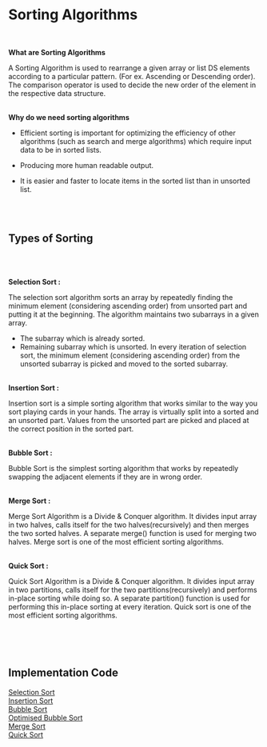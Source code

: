 # Sorting Algorithms
<br>

**What are Sorting Algorithms**<br>

A Sorting Algorithm is used to rearrange a given array or list DS elements according to a particular pattern. (For ex. Ascending or Descending order). <br>
The comparison operator is used to decide the new order of the element in the respective data structure.
<br><br>

**Why do we need sorting algorithms**
<br>

* Efficient sorting is important for optimizing the efficiency of other algorithms (such as search and merge algorithms) which require input data to be in sorted lists.

* Producing more human readable output.

* It is easier and faster to locate items in the sorted list than in unsorted list.

<br><br>

## Types of Sorting 

<br><br>

 **Selection Sort :** <br>
 
The selection sort algorithm sorts an array by repeatedly finding the minimum element (considering ascending order) from unsorted part and putting it at the beginning. The algorithm maintains two subarrays in a given array.<br>
* The subarray which is already sorted. 
* Remaining subarray which is unsorted.
In every iteration of selection sort, the minimum element (considering ascending order) from the unsorted subarray is picked and moved to the sorted subarray. 
<br><br>

 **Insertion Sort :** <br>
 
Insertion sort is a simple sorting algorithm that works similar to the way you sort playing cards in your hands. The array is virtually split into a sorted and an unsorted part. Values from the unsorted part are picked and placed at the correct position in the sorted part.
<br><br>

**Bubble Sort :** <br>

Bubble Sort is the simplest sorting algorithm that works by repeatedly swapping the adjacent elements if they are in wrong order.
<br><br>

**Merge Sort :** <br>

 Merge Sort Algorithm is a Divide & Conquer algorithm. It divides input array in two halves, calls itself for the two halves(recursively) and then merges the two sorted halves. A separate merge() function is used for merging two halves. Merge sort is one of the most efficient sorting algorithms.
 <br><br>

 **Quick Sort :** <br>
 
 Quick Sort Algorithm is a Divide & Conquer algorithm. It divides input array in two partitions, calls itself for the two partitions(recursively) and performs in-place sorting while doing so. A separate partition() function is used for performing this in-place sorting at every iteration. Quick sort is one of the most efficient sorting algorithms.
 <br><br>
 
 <br>
 <br>
 
 ## Implementation Code
 
 [Selection Sort](https://github.com/Aashutosh0033/DSA-using-Cpp/edit/main/Sorting%20Algorithms/Selection_Sort.cpp) <br>
 [Insertion Sort](https://github.com/Aashutosh0033/DSA-using-Cpp/edit/main/Sorting%20Algorithms/Insertion_Sort.cpp) <br>
 [Bubble Sort](https://github.com/Aashutosh0033/DSA-using-Cpp/edit/main/Sorting%20Algorithms/Bubble_Sort.cpp) <br>
 [Optimised Bubble Sort](https://github.com/Aashutosh0033/DSA-using-Cpp/edit/main/Sorting%20Algorithms/Optimised_Bubble_Sort.cpp) <br>
 [Merge Sort](https://github.com/Aashutosh0033/DSA-using-Cpp/edit/main/Sorting%20Algorithms/Merge_Sort.cpp) <br>
 [Quick Sort](https://github.com/Aashutosh0033/DSA-using-Cpp/edit/main/Sorting%20Algorithms/Quick_Sort.cpp) <br>
 

 


